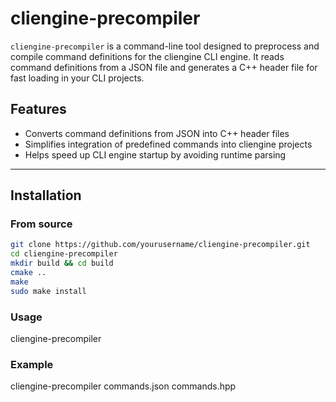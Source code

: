 # cliengine-precompiler

`cliengine-precompiler` is a command-line tool designed to preprocess and compile command definitions for the cliengine CLI engine. It reads command definitions from a JSON file and generates a C++ header file for fast loading in your CLI projects.

## Features

- Converts command definitions from JSON into C++ header files
- Simplifies integration of predefined commands into cliengine projects
- Helps speed up CLI engine startup by avoiding runtime parsing

---

## Installation

### From source

```bash
git clone https://github.com/yourusername/cliengine-precompiler.git
cd cliengine-precompiler
mkdir build && cd build
cmake ..
make
sudo make install
```

### Usage
cliengine-precompiler <input-json-file> <output-header-file>

### Example
cliengine-precompiler commands.json commands.hpp